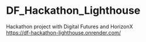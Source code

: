 # DF_Hackathon_Lighthouse
Hackathon project with Digital Futures and HorizonX \
https://df-hackathon-lighthouse.onrender.com/

